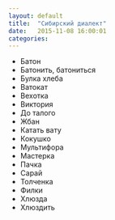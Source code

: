 ```yaml
---
layout: default
title:  "Сибирский диалект"
date:   2015-11-08 16:00:01
categories:
---
```


- Батон
- Батонить, батониться
- Булка хлеба
- Ватокат
- Вехотка
- Виктория
- До талого
- Жбан
- Катать вату
- Кокушко
- Мультифора
- Мастерка
- Пачка
- Сарай
- Толченка
- Филки
- Хлюзда
- Хлюздить
